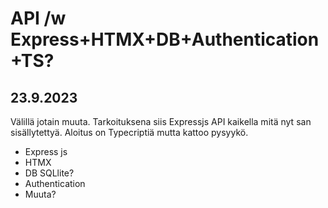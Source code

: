 # API /w Express+HTMX+DB+Authentication+TS?

## 23.9.2023

Välillä jotain muuta. Tarkoituksena siis Expressjs API kaikella mitä nyt san sisällytettyä. Aloitus on Typecriptiä mutta kattoo pysyykö. 

- Express js
- HTMX
- DB SQLlite?
- Authentication
- Muuta?

